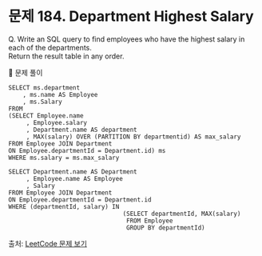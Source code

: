 # 문제 184. Department Highest Salary

Q. Write an SQL query to find employees who have the highest salary in each of the departments. <br>
Return the result table in any order.

🔑 문제 풀이
```mysql
SELECT ms.department 
    , ms.name AS Employee
    , ms.Salary 
FROM
(SELECT Employee.name
     , Employee.salary
     , Department.name AS department
     , MAX(salary) OVER (PARTITION BY departmentid) AS max_salary
FROM Employee JOIN Department
ON Employee.departmentId = Department.id) ms
WHERE ms.salary = ms.max_salary
```

```mysql
SELECT Department.name AS Department
     , Employee.name AS Employee
     , Salary
FROM Employee JOIN Department 
ON Employee.departmentId = Department.id
WHERE (departmentId, salary) IN 
                                (SELECT departmentId, MAX(salary)
                                 FROM Employee
                                 GROUP BY departmentId)  
```
        
출처: [LeetCode 문제 보기](https://leetcode.com/problems/department-highest-salary/)
